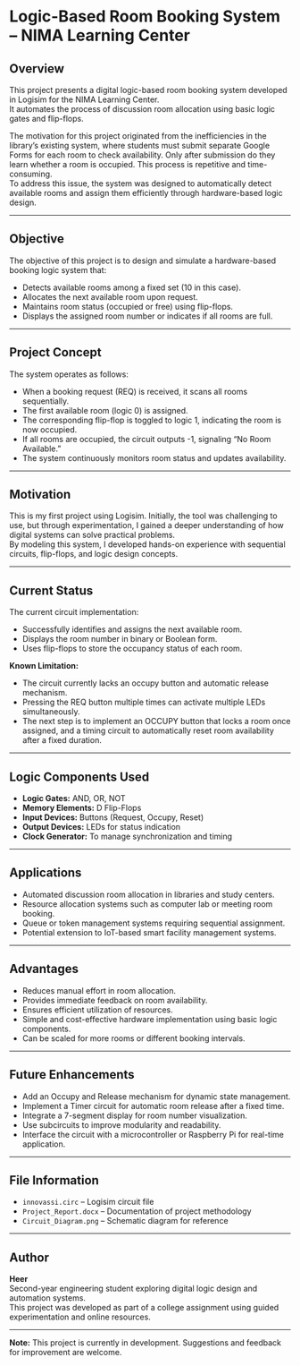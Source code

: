 
# Logic-Based Room Booking System – NIMA Learning Center

## Overview
This project presents a digital logic-based room booking system developed in Logisim for the NIMA Learning Center.  
It automates the process of discussion room allocation using basic logic gates and flip-flops.

The motivation for this project originated from the inefficiencies in the library’s existing system, where students must submit separate Google Forms for each room to check availability. Only after submission do they learn whether a room is occupied. This process is repetitive and time-consuming.  
To address this issue, the system was designed to automatically detect available rooms and assign them efficiently through hardware-based logic design.

---

## Objective
The objective of this project is to design and simulate a hardware-based booking logic system that:
- Detects available rooms among a fixed set (10 in this case).
- Allocates the next available room upon request.
- Maintains room status (occupied or free) using flip-flops.
- Displays the assigned room number or indicates if all rooms are full.

---

## Project Concept
The system operates as follows:
- When a booking request (REQ) is received, it scans all rooms sequentially.
- The first available room (logic 0) is assigned.
- The corresponding flip-flop is toggled to logic 1, indicating the room is now occupied.
- If all rooms are occupied, the circuit outputs -1, signaling “No Room Available.”
- The system continuously monitors room status and updates availability.

---

## Motivation
This is my first project using Logisim. Initially, the tool was challenging to use, but through experimentation, I gained a deeper understanding of how digital systems can solve practical problems.  
By modeling this system, I developed hands-on experience with sequential circuits, flip-flops, and logic design concepts.

---

## Current Status
The current circuit implementation:
- Successfully identifies and assigns the next available room.
- Displays the room number in binary or Boolean form.
- Uses flip-flops to store the occupancy status of each room.

**Known Limitation:**
- The circuit currently lacks an occupy button and automatic release mechanism.
- Pressing the REQ button multiple times can activate multiple LEDs simultaneously.
- The next step is to implement an OCCUPY button that locks a room once assigned, and a timing circuit to automatically reset room availability after a fixed duration.

---

## Logic Components Used
- **Logic Gates:** AND, OR, NOT  
- **Memory Elements:** D Flip-Flops  
- **Input Devices:** Buttons (Request, Occupy, Reset)  
- **Output Devices:** LEDs for status indication  
- **Clock Generator:** To manage synchronization and timing

---

## Applications
- Automated discussion room allocation in libraries and study centers.
- Resource allocation systems such as computer lab or meeting room booking.
- Queue or token management systems requiring sequential assignment.
- Potential extension to IoT-based smart facility management systems.

---

## Advantages
- Reduces manual effort in room allocation.
- Provides immediate feedback on room availability.
- Ensures efficient utilization of resources.
- Simple and cost-effective hardware implementation using basic logic components.
- Can be scaled for more rooms or different booking intervals.

---

## Future Enhancements
- Add an Occupy and Release mechanism for dynamic state management.
- Implement a Timer circuit for automatic room release after a fixed time.
- Integrate a 7-segment display for room number visualization.
- Use subcircuits to improve modularity and readability.
- Interface the circuit with a microcontroller or Raspberry Pi for real-time application.

---

## File Information
- `innovassi.circ` – Logisim circuit file  
- `Project_Report.docx` – Documentation of project methodology  
- `Circuit_Diagram.png` – Schematic diagram for reference

---

## Author
**Heer**  
Second-year engineering student exploring digital logic design and automation systems.  
This project was developed as part of a college assignment using guided experimentation and online resources.

---

**Note:** This project is currently in development. Suggestions and feedback for improvement are welcome.

